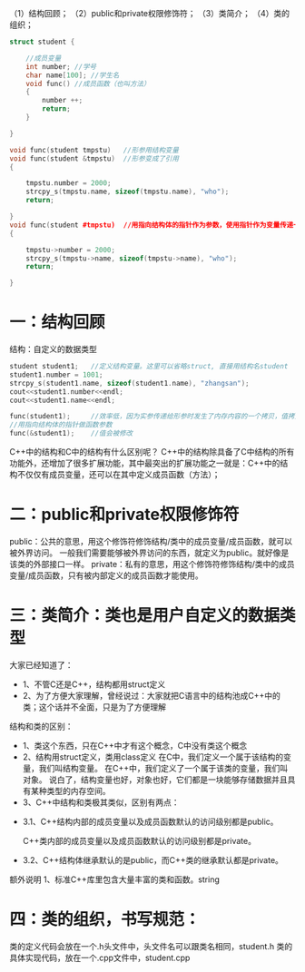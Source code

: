 （1）结构回顾；
（2）public和private权限修饰符；
（3）类简介；
（4）类的组织；

```c++
struct student {

	//成员变量
	int number;	//学号
	char name[100];	//学生名
	void func()	//成员函数（也叫方法）
	{
		number ++;
		return;
	}

}

void func(student tmpstu)	//形参用结构变量
void func(student &tmpstu)	//形参变成了引用
{

	tmpstu.number = 2000;
	strcpy_s(tmpstu.name, sizeof(tmpstu.name), "who");
	return;

}
void func(student #tmpstu)	//用指向结构体的指针作为参数，使用指针作为变量传递一样可以改变值
{

	tmpstu->number = 2000;
	strcpy_s(tmpstu->name, sizeof(tmpstu->name), "who");
	return;

}

``` 

# 一：结构回顾

结构：自定义的数据类型

```c++
student student1; 	//定义结构变量。这里可以省略struct, 直接用结构名student
student1.number = 1001; 
strcpy_s(student1.name, sizeof(student1.name), "zhangsan"); 
cout<<student1.number<<endl; 
cout<<student1.name<<endl; 

func(student1); 	//效率低，因为实参传递给形参时发生了内存内容的一个拷贝，值拷贝不会改变值
//用指向结构体的指针做函数参数
func(&student1); 	//值会被修改
```

C++中的结构和C中的结构有什么区别呢？
C++中的结构除具备了C中结构的所有功能外，还增加了很多扩展功能，其中最突出的扩展功能之一就是：C++中的结构不仅仅有成员变量，还可以在其中定义成员函数（方法）；

# 二：public和private权限修饰符

public：公共的意思，用这个修饰符修饰结构/类中的成员变量/成员函数，就可以被外界访问。
一般我们需要能够被外界访问的东西，就定义为public。就好像是该类的外部接口一样。
private：私有的意思，用这个修饰符修饰结构/类中的成员变量/成员函数，只有被内部定义的成员函数才能使用。

# 三：类简介：类也是用户自定义的数据类型

大家已经知道了：
 - 1、不管C还是C++，结构都用struct定义
 - 2、为了方便大家理解，曾经说过：大家就把C语言中的结构池成C++中的类；这个话并不全面，只是为了方便理解

结构和类的区别：
 - 1、类这个东西，只在C++中才有这个概念，C中没有类这个概念
 - 2、结构用struct定义，类用class定义
在C中，我们定义一个属于该结构的变量，我们叫结构变量。
在C++中，我们定义了一个属于该类的变量，我们叫对象。
说白了，结构变量也好，对象也好，它们都是一块能够存储数据并且具有某种类型的内存空间。
 - 3、C++中结构和类极其类似，区别有两点：

  + 3.1、C++结构内部的成员变量以及成员函数默认的访问级别都是public。

	C++类内部的成员变量以及成员函数默认的访问级别都是private。

  + 3.2、C++结构体继承默认的是public，而C++类的继承默认都是private。

额外说明
1、标准C++库里包含大量丰富的类和函数。string

# 四：类的组织，书写规范：

类的定义代码会放在一个.h头文件中，头文件名可以跟类名相同，student.h
类的具体实现代码，放在一个.cpp文件中，student.cpp
